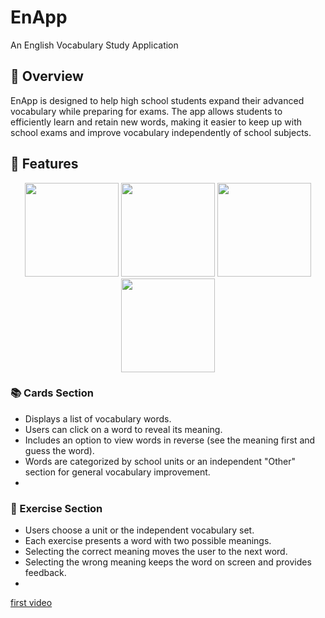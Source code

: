 # EnApp
An English Vocabulary Study Application  

## 📌 Overview  
EnApp is designed to help high school students expand their advanced vocabulary while preparing for exams. The app allows students to efficiently learn and retain new words, making it easier to keep up with school exams and improve vocabulary independently of school subjects.  

## 🚀 Features  

<p align="center">
  <img src="https://github.com/user-attachments/assets/516b7581-6c49-475a-94d2-5dd0f9e267de" width="150">
  <img src="https://github.com/user-attachments/assets/e646664c-18c9-4d50-b665-1a21247fd5a5" width="150">
    <img src="https://github.com/user-attachments/assets/e04bc7da-00c0-4341-af2a-0782a968abe9" width="150">
  <img src="https://github.com/user-attachments/assets/e1c54ab6-a41d-4dec-8980-1dd45a11a598" width="150">
</p>

### 📚 Cards Section  
- Displays a list of vocabulary words.  
- Users can click on a word to reveal its meaning.  
- Includes an option to view words in reverse (see the meaning first and guess the word).  
- Words are categorized by school units or an independent "Other" section for general vocabulary improvement.
- 

### 🎯 Exercise Section  
- Users choose a unit or the independent vocabulary set.  
- Each exercise presents a word with two possible meanings.  
- Selecting the correct meaning moves the user to the next word.  
- Selecting the wrong meaning keeps the word on screen and provides feedback.
- 
[first video](https://github.com/user-attachments/assets/9e0a2794-1d19-4aba-9df0-c547c37dd538)

